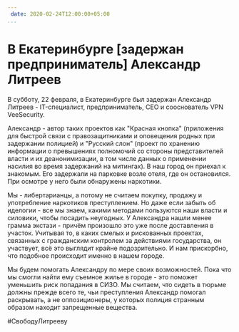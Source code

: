 ```yaml
---
 date: 2020-02-24T12:00:00+05:00
...
```


# В Екатеринбурге [задержан предприниматель] Александр Литреев

В субботу, 22 февраля, в Екатеринбурге был задержан Александр Литреев - IT-специалист, предприниматель, CEO и сооснователь VPN VeeSecurity.

Александр - автор таких проектов как "Красная кнопка" (приложения для быстрой связи с правозащитниками и оповещения родных при задержании полицией) и "Русский слон" (проект по хранению информации о превышениях полномочий со стороны представителей власти и их деанонимизации, в том числе данных о применении насилия во время задержаний на митингах). В наш город он приехал к знакомым. Его задержали на парковке возле отеля, где он остановился. При осмотре у него были обнаружены наркотики.

Мы - либертарианцы, а потому не считаем покупку, продажу и употребление наркотиков преступлением. Но даже если забыть об иделогии - все мы знаем, какими методами пользуются наши власти и силовики, чтобы посадить неугодных. У Александра нашли менее грамма экстази - причём произошло это уже после доставления в участок. Учитывая то, в каких смелых и рискованных проектах, связанных с гражданским контролем за действиями государства, он участвует, всё это выглядит крайне подозрительно. И нам прискорбно, что подобное происходит именно в нашем городе.

Мы будем помогать Александру по мере своих возможностей. Пока что мы смогли найти ему съемное жилье в городе - это поможет уменьшить риск попадания в СИЗО. Мы считаем, что сидеть в тюрьме должны прежде всего те, чьи преступления Александр помогал раскрывать, а не оппозиционеры, у которых полиция странным образом находит запрещенные вещества.

\#СвободуЛитрееву
